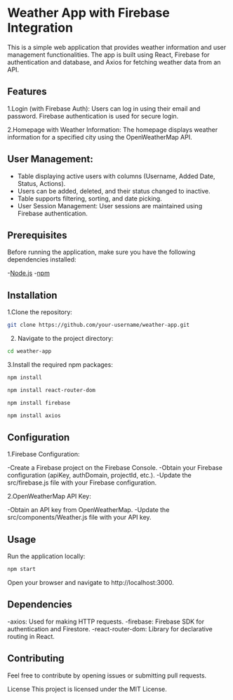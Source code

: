 
# Weather App with Firebase Integration

This is a simple web application that provides weather information and user management functionalities. The app is built using React, Firebase for authentication and database, and Axios for fetching weather data from an API.

## Features

1.Login (with Firebase Auth): Users can log in using their email and password. Firebase authentication is used for secure login.

2.Homepage with Weather Information: The homepage displays weather information for a specified city using the OpenWeatherMap API.

## User Management:

- Table displaying active users with columns (Username, Added Date, Status, Actions).
- Users can be added, deleted, and their status changed to inactive.
- Table supports filtering, sorting, and date picking.
- User Session Management: User sessions are maintained using Firebase authentication.

## Prerequisites
Before running the application, make sure you have the following dependencies installed:

-[Node.js](https://nodejs.org/en)
-[npm](https://www.npmjs.com/)
## Installation
1.Clone the repository:

```bash
git clone https://github.com/your-username/weather-app.git
```
2. Navigate to the project directory:

```bash
cd weather-app
```
3.Install the required npm packages:

```bash
npm install
```

```bash
npm install react-router-dom
```

```bash
npm install firebase
```

```bash
npm install axios
```

## Configuration
1.Firebase Configuration:

 -Create a Firebase project on the Firebase Console.
 -Obtain your Firebase configuration (apiKey, authDomain, projectId, etc.).
 -Update the src/firebase.js file with your Firebase configuration.

2.OpenWeatherMap API Key:

 -Obtain an API key from OpenWeatherMap.
 -Update the src/components/Weather.js file with your API key.

## Usage
Run the application locally:

```bash
npm start
```
Open your browser and navigate to http://localhost:3000.

## Dependencies
 -axios: Used for making HTTP requests.
 -firebase: Firebase SDK for authentication and Firestore.
 -react-router-dom: Library for declarative routing in React.
## Contributing
Feel free to contribute by opening issues or submitting pull requests.

License
This project is licensed under the MIT License.
